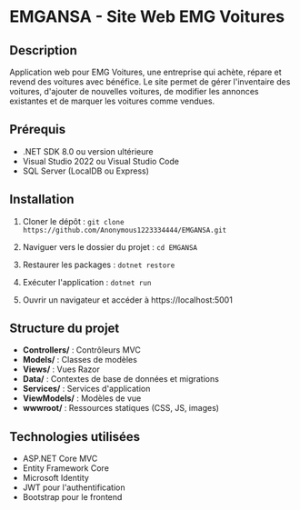 # EMGANSA - Site Web EMG Voitures

## Description
Application web pour EMG Voitures, une entreprise qui achète, répare et revend des voitures avec bénéfice. Le site permet de gérer l'inventaire des voitures, d'ajouter de nouvelles voitures, de modifier les annonces existantes et de marquer les voitures comme vendues.

## Prérequis
- .NET SDK 8.0 ou version ultérieure
- Visual Studio 2022 ou Visual Studio Code
- SQL Server (LocalDB ou Express)

## Installation
1. Cloner le dépôt :
```git clone https://github.com/Anonymous1223334444/EMGANSA.git```

2. Naviguer vers le dossier du projet :
```cd EMGANSA```

3. Restaurer les packages :
```dotnet restore```

4. Exécuter l'application :
```dotnet run```

5. Ouvrir un navigateur et accéder à https://localhost:5001

## Structure du projet
- **Controllers/** : Contrôleurs MVC
- **Models/** : Classes de modèles
- **Views/** : Vues Razor
- **Data/** : Contextes de base de données et migrations
- **Services/** : Services d'application
- **ViewModels/** : Modèles de vue
- **wwwroot/** : Ressources statiques (CSS, JS, images)

## Technologies utilisées
- ASP.NET Core MVC
- Entity Framework Core
- Microsoft Identity
- JWT pour l'authentification
- Bootstrap pour le frontend